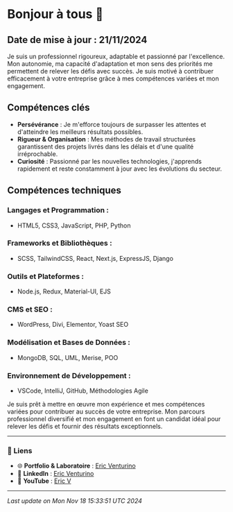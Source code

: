 # Bonjour à tous 👋

## Date de mise à jour : 21/11/2024

Je suis un professionnel rigoureux, adaptable et passionné par l'excellence. Mon autonomie, ma capacité d'adaptation et mon sens des priorités me permettent de relever les défis avec succès. Je suis motivé à contribuer efficacement à votre entreprise grâce à mes compétences variées et mon engagement.

## Compétences clés

- **Persévérance** : Je m'efforce toujours de surpasser les attentes et d'atteindre les meilleurs résultats possibles.
- **Rigueur & Organisation** : Mes méthodes de travail structurées garantissent des projets livrés dans les délais et d'une qualité irréprochable.
- **Curiosité** : Passionné par les nouvelles technologies, j'apprends rapidement et reste constamment à jour avec les évolutions du secteur.

## Compétences techniques

### **Langages et Programmation :**
- HTML5, CSS3, JavaScript, PHP, Python

### **Frameworks et Bibliothèques :**
- SCSS, TailwindCSS, React, Next.js, ExpressJS, Django

### **Outils et Plateformes :**
- Node.js, Redux, Material-UI, EJS

### **CMS et SEO :**
- WordPress, Divi, Elementor, Yoast SEO

### **Modélisation et Bases de Données :**
- MongoDB, SQL, UML, Merise, POO

### **Environnement de Développement :**
- VSCode, IntelliJ, GitHub, Méthodologies Agile

Je suis prêt à mettre en œuvre mon expérience et mes compétences variées pour contribuer au succès de votre entreprise. Mon parcours professionnel diversifié et mon engagement en font un candidat idéal pour relever les défis et fournir des résultats exceptionnels.

---

### 🔗 Liens
- 🌐 **Portfolio & Laboratoire** : [Eric Venturino](https://venturino.site)  
- 💼 **LinkedIn** : [Eric Venturino](https://www.linkedin.com/in/eric-venturino/)  
- 🎥 **YouTube** : [Eric V](https://www.youtube.com/@ventustyl/videos)

---

_Last update on Mon Nov 18 15:33:51 UTC 2024_
